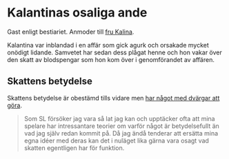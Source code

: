 # Kalantinas osaliga ande

Gast enligt bestiariet. Anmoder till [fru Kalina](fru_kalina.html).

Kalantina var inblandad i en affär som gick agurk och orsakade mycket onödigt lidande. Samvetet har sedan dess plågat henne och hon vakar över den skatt av blodspengar som hon kom över i genomförandet av affären.

## Skattens betydelse

Skattens betydelse är obestämd tills vidare men [har något med dvärgar att göra](kung_göff.html#garin-raffir).

> Som SL försöker jag vara så lat jag kan och upptäcker ofta att mina spelare har intressantare teorier om varför något är betydelsefullt än vad jag själv redan kommit på. Då jag ändå tenderar att ersätta mina egna idéer med deras kan det i nuläget lika gärna vara osagt vad skatten egentligen har för funktion.

